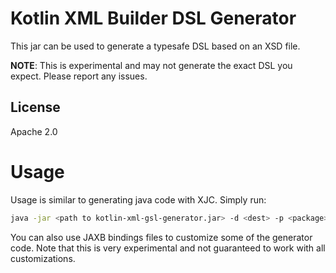 Kotlin XML Builder DSL Generator
=

This jar can be used to generate a typesafe DSL based on an XSD file.

**NOTE**: This is experimental and may not generate the exact DSL you expect. Please report
any issues. 

License
-
Apache 2.0

Usage
=
Usage is similar to generating java code with XJC. Simply run:

```bash
java -jar <path to kotlin-xml-gsl-generator.jar> -d <dest> -p <package> <path to schema>
```

You can also use JAXB bindings files to customize some of the generator code. Note that this is
very experimental and not guaranteed to work with all customizations.